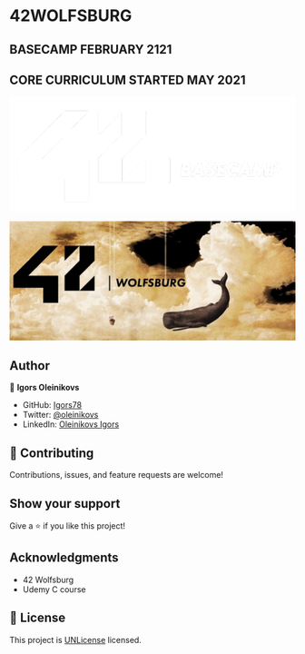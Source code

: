 # 42WOLFSBURG

## BASECAMP FEBRUARY 2121

## CORE CURRICULUM STARTED MAY 2021

![screenshot](42basecamp.png)

![screenshot](42wolfsburg.jpeg)

## Author

👤 **Igors Oleinikovs**

- GitHub: [Igors78](https://github.com/Igors78)
- Twitter: [@oleinikovs](https://twitter.com/oleinikovs)
- LinkedIn:
  [Oleinikovs Igors](https://www.linkedin.com/in/igors-oleinikovs-17a10958/)

## 🤝 Contributing

Contributions, issues, and feature requests are welcome!

## Show your support

Give a ⭐️ if you like this project!

## Acknowledgments

- 42 Wolfsburg
- Udemy C course

## 📝 License

This project is [UNLicense](./LICENSE) licensed.
